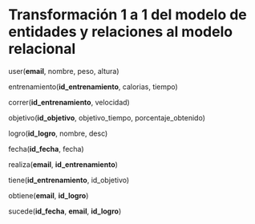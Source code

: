 # Transformación 1 a 1 del modelo de entidades y relaciones al modelo relacional



user(**email**, nombre, peso, altura)



entrenamiento(**id_entrenamiento**, calorias, tiempo)



correr(**id_entrenamiento**, velocidad)



objetivo(**id_objetivo**, objetivo_tiempo, porcentaje_obtenido)



logro(**id_logro**, nombre, desc)



fecha(**id_fecha**, fecha)



realiza(**email**, **id_entrenamiento**)



tiene(**id_entrenamiento**, id_objetivo)



obtiene(**email**, **id_logro**)



sucede(**id_fecha**, **email**, **id_logro**)




